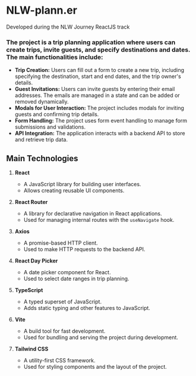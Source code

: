 # NLW-plann.er
Developed during the NLW Journey ReactJS track
### The project is a trip planning application where users can create trips, invite guests, and specify destinations and dates. The main functionalities include:
- **Trip Creation:** Users can fill out a form to create a new trip, including specifying the destination, start and end dates, and the trip owner's details.
- **Guest Invitations:** Users can invite guests by entering their email addresses. The emails are managed in a state and can be added or removed dynamically.
- **Modals for User Interaction:** The project includes modals for inviting guests and confirming trip details.
- **Form Handling:** The project uses form event handling to manage form submissions and validations.
- **API Integration:** The application interacts with a backend API to store and retrieve trip data.

## Main Technologies

1. **React**
   - A JavaScript library for building user interfaces.
   - Allows creating reusable UI components.

2. **React Router**
   - A library for declarative navigation in React applications.
   - Used for managing internal routes with the `useNavigate` hook.

3. **Axios**
   - A promise-based HTTP client.
   - Used to make HTTP requests to the backend API.

4. **React Day Picker**
   - A date picker component for React.
   - Used to select date ranges in trip planning.

5. **TypeScript**
   - A typed superset of JavaScript.
   - Adds static typing and other features to JavaScript.

6. **Vite**
   - A build tool for fast development.
   - Used for bundling and serving the project during development.

7. **Tailwind CSS**
   - A utility-first CSS framework.
   - Used for styling components and the layout of the project.
